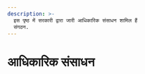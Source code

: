 ```yaml
---
description: >-
  इस पृष्ठ में सरकारी द्वारा जारी आधिकारिक संसाधन शामिल हैं
  संगठन.
---
```


# आधिकारिक संसाधन
